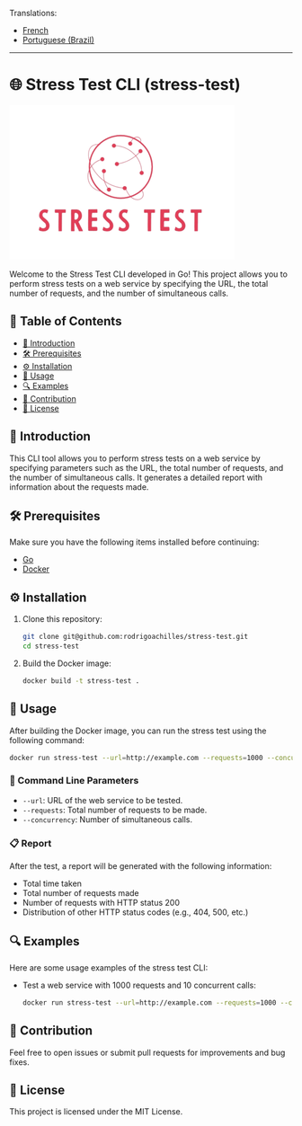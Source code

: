 Translations:

* [French](README_fr.md)
* [Portuguese (Brazil)](README_pt_br.md)

---

# 🌐 Stress Test CLI (stress-test)

![Project Logo](assets/stress_test-logo.png)

Welcome to the Stress Test CLI developed in Go! This project allows you to perform stress tests on a web service by specifying the URL, the total number of requests, and the number of simultaneous calls.

## 📑&nbsp;Table of Contents

- [📖 Introduction](#introduction)
- [🛠 Prerequisites](#prerequisites)
- [⚙️ Installation](#installation)
- [🚀 Usage](#usage)
- [🔍 Examples](#examples)
- [🤝 Contribution](#contribution)
- [📜 License](#license)

## 📖&nbsp;Introduction

This CLI tool allows you to perform stress tests on a web service by specifying parameters such as the URL, the total number of requests, and the number of simultaneous calls. It generates a detailed report with information about the requests made.

## 🛠&nbsp;Prerequisites

Make sure you have the following items installed before continuing:

- [Go](https://golang.org/doc/install)
- [Docker](https://www.docker.com/get-started)

## ⚙️&nbsp;Installation

1. Clone this repository:

    ```sh
    git clone git@github.com:rodrigoachilles/stress-test.git
    cd stress-test
    ```

2. Build the Docker image:

    ```sh
    docker build -t stress-test .
    ```

## 🚀&nbsp;Usage

After building the Docker image, you can run the stress test using the following command:

```sh
docker run stress-test --url=http://example.com --requests=1000 --concurrency=10
```

### 📄&nbsp;Command Line Parameters

- `--url`: URL of the web service to be tested.
- `--requests`: Total number of requests to be made.
- `--concurrency`: Number of simultaneous calls.

### 📋&nbsp;Report

After the test, a report will be generated with the following information:
- Total time taken
- Total number of requests made
- Number of requests with HTTP status 200
- Distribution of other HTTP status codes (e.g., 404, 500, etc.)

## 🔍&nbsp;Examples

Here are some usage examples of the stress test CLI:

- Test a web service with 1000 requests and 10 concurrent calls:
    ```sh
    docker run stress-test --url=http://example.com --requests=1000 --concurrency=10
    ```

## 🤝&nbsp;Contribution

Feel free to open issues or submit pull requests for improvements and bug fixes.

## 📜&nbsp;License

This project is licensed under the MIT License.
